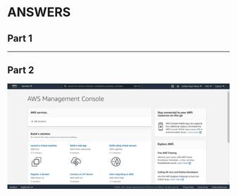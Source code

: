 # ANSWERS

## Part 1
------------------
## Part 2
![AWS Console Screenshot](Screenshot%202021-07-08%20114148.jpg)
